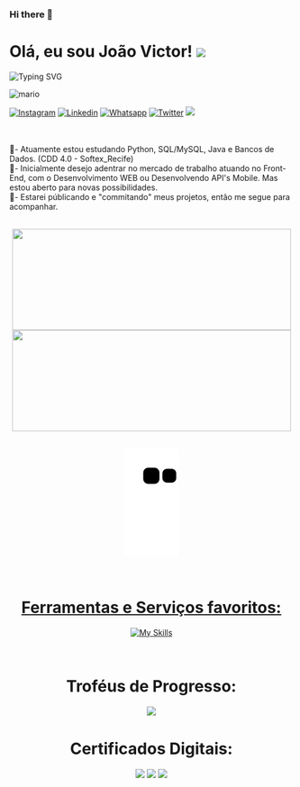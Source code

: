 ### Hi there 👋
Olá, eu sou João Victor! ![](https://user-images.githubusercontent.com/18350557/176309783-0785949b-9127-417c-8b55-ab5a4333674e.gif)
=========================================================================================================================================
![Typing SVG](https://readme-typing-svg.demolab.com?font=Fira+Code&duration=5000&pause=1000&color=9046FF&width=435&lines=Sejam+Bem+Vindos!!!)

![mario](https://user-images.githubusercontent.com/10498744/210012254-234538ff-d198-48aa-8964-37e6fd45d227.gif)


[![Instagram](https://img.shields.io/badge/Instagram-E4405F?style=for-the-badge&logo=instagram&logoColor=white)](https://www.instagram.com/emanuel.asca/)
[![Linkedin](https://img.shields.io/badge/LinkedIn-0077B5?style=for-the-badge&logo=linkedin&logoColor=white)](https://www.linkedin.com/in/emanuel-assuero/)
[![Whatsapp](https://img.shields.io/badge/WhatsApp-25D366?style=for-the-badge&logo=whatsapp&logoColor=white)](https://api.whatsapp.com/send?phone=5581993276389)
[![Twitter](https://img.shields.io/badge/Twitter-0077B5?style=for-the-badge&logo=Twitter&logoColor=white)](https://twitter.com/emanuel_asca)
<a href="https://www.github.com/Assu3ro" rel="noreferrer"><img src="https://img.shields.io/github/followers/Assu3ro?logo=githubx&style=for-the-badge&color=9046FF&labelColor=9046FF&label=GITHUB+FOLOWERS"></a>


<br> <br>
🌱- Atuamente estou estudando Python, SQL/MySQL, Java e Bancos de Dados. (CDD 4.0 - Softex_Recife)
<br>
🚁- Inicialmente desejo adentrar no mercado de trabalho atuando no Front-End, com o Desenvolvimento WEB ou Desenvolvendo API's Mobile. Mas estou aberto para novas possibilidades.
<br>
🚩- Estarei públicando e "commitando" meus projetos, então me segue para acompanhar. 
<br>

</br>
<div align="center">
<a href="https://github.com/Assu3ro">   
<img align="center" height="180em" width=495 src="https://github-readme-stats.vercel.app/api?username=Assu3ro&show_icons=true&theme=dark"/>
<img align="center" height="180em" width=495 src="https://github-readme-stats.vercel.app/api/top-langs/?username=Assu3ro&layout=compact&theme=dark"/>

  
<div style="display: inline_block"> 
</br>
<div align="center">

![snake gif](https://github.com/Assu3ro/Assu3ro/blob/output/github-contribution-grid-snake.svg)
    
  
<div style="display: inline_block">
</div>
<br>
  
  
<div align="center">
<div style="display: inline_block">

# Ferramentas e Serviços favoritos:

[![My Skills](https://skillicons.dev/icons?i=python,linux,raspberrypi,nodejs,aws,azure,mysql,github,figma,html,css,wordpress,atom,vscode)]((https://github.com/Assu3ro))


<div align="center">
<div style="display: inline_block">
<br>


# Troféus de Progresso:

<div>
<div align="center">
<div style="display: inline_block">
<img width=700 src="https://github-profile-trophy.vercel.app/?username=Assu3ro&theme=darkhub&margin-w=3&margin-h=15"/>


</div>
<div align="center">
<div style="display: inline_block">

# Certificados Digitais:

<img width=120 src="https://images.credly.com/size/110x110/images/1e1e332c-cbe5-4358-9491-748cc5c5d15f/image.png"/>
<img width=120 src="https://images.credly.com/size/110x110/images/0c6d9839-f468-4adc-987d-5cfae4a9ee67/image.png"/>
<img width=120 src="https://images.credly.com/size/110x110/images/be8fcaeb-c769-4858-b567-ffaaa73ce8cf/image.png"/>


